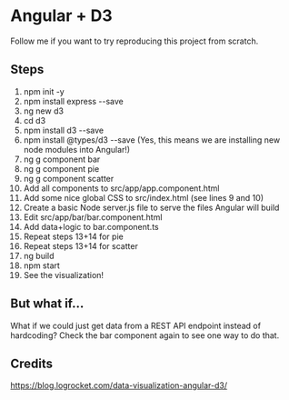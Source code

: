 Angular + D3
============
Follow me if you want to try reproducing this project from scratch.

Steps
-----
1. npm init -y
2. npm install express --save
3. ng new d3
4. cd d3
5. npm install d3 --save
6. npm install @types/d3 --save
(Yes, this means we are installing new node modules into Angular!)
7. ng g component bar
8. ng g component pie
9. ng g component scatter
10. Add all components to src/app/app.component.html
11. Add some nice global CSS to src/index.html (see lines 9 and 10)
12. Create a basic Node server.js file to serve the files Angular will build
13. Edit src/app/bar/bar.component.html
14. Add data+logic to bar.component.ts
15. Repeat steps 13+14 for pie
16. Repeat steps 13+14 for scatter
17. ng build
18. npm start
19. See the visualization!

But what if...
--------------
What if we could just get data from a REST API endpoint instead of hardcoding?
Check the bar component again to see one way to do that.

Credits
-------
https://blog.logrocket.com/data-visualization-angular-d3/
